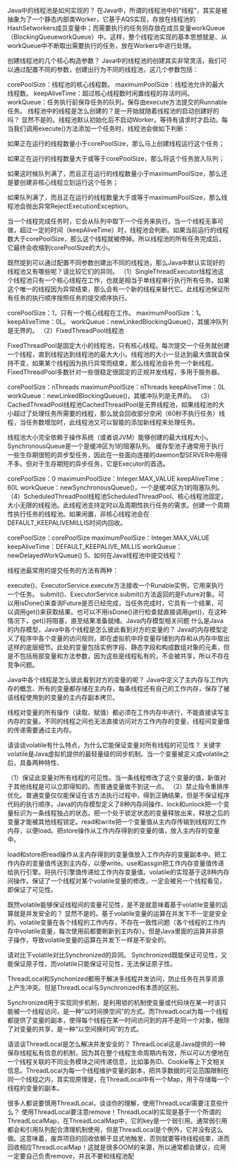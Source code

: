 Java中的线程池是如何实现的？
在Java中，所谓的线程池中的“线程”，其实是被抽象为了一个静态内部类Worker，它基于AQS实现，存放在线程池的HashSetworkers成员变量中；而需要执行的任务则存放在成员变量workQueue（BlockingQueueworkQueue）中。这样，整个线程池实现的基本思想就是、从workQueue中不断取出需要执行的任务，放在Workers中进行处理。

创建线程池的几个核心构造参数？
Java中的线程池的创建其实非常灵活，我们可以通过配置不同的参数，创建出行为不同的线程池，这几个参数包括：

corePoolSize：线程池的核心线程数。
maximumPoolSize：线程池允许的最大线程数。
keepAliveTime：超过核心线程数时闲置线程的存活时间。
workQueue：任务执行前保存任务的队列，保存由execute方法提交的Runnable任务。
线程池中的线程是怎么创建的？是一开始就随着线程池的启动创建好的吗？
显然不是的。线程池默认初始化后不启动Worker，等待有请求时才启动。每当我们调用execute()方法添加一个任务时，线程池会做如下判断：

如果正在运行的线程数量小于corePoolSize，那么马上创建线程运行这个任务；

如果正在运行的线程数量大于或等于corePoolSize，那么将这个任务放入队列；

如果这时候队列满了，而且正在运行的线程数量小于maximumPoolSize，那么还是要创建非核心线程立刻运行这个任务；

如果队列满了，而且正在运行的线程数量大于或等于maximumPoolSize，那么线程池会抛出异常RejectExecutionException。

当一个线程完成任务时，它会从队列中取下一个任务来执行。当一个线程无事可做，超过一定的时间（keepAliveTime）时，线程池会判断。如果当前运行的线程数大于corePoolSize，那么这个线程就被停掉。所以线程池的所有任务完成后，它最终会收缩到corePoolSize的大小。

既然提到可以通过配置不同参数创建出不同的线程池，那么Java中默认实现好的线程池又有哪些呢？请比较它们的异同。
（1）SingleThreadExecutor线程池这个线程池只有一个核心线程在工作，也就是相当于单线程串行执行所有任务。如果这个唯一的线程因为异常结束，那么会有一个新的线程来替代它。此线程池保证所有任务的执行顺序按照任务的提交顺序执行。

corePoolSize：1，只有一个核心线程在工作。
maximumPoolSize：1。
keepAliveTime：0L。
workQueue：newLinkedBlockingQueue<Runnable>()，其缓冲队列是无界的。
（2）FixedThreadPool线程池

FixedThreadPool是固定大小的线程池，只有核心线程。每次提交一个任务就创建一个线程，直到线程达到线程池的最大大小。线程池的大小一旦达到最大值就会保持不变，如果某个线程因为执行异常而结束，那么线程池会补充一个新线程。FixedThreadPool多数针对一些很稳定很固定的正规并发线程，多用于服务器。

corePoolSize：nThreads
maximumPoolSize：nThreads
keepAliveTime：0L
workQueue：newLinkedBlockingQueue<Runnable>()，其缓冲队列是无界的。
（3）CachedThreadPool线程池CachedThreadPool是无界线程池，如果线程池的大小超过了处理任务所需要的线程，那么就会回收部分空闲（60秒不执行任务）线程，当任务数增加时，此线程池又可以智能的添加新线程来处理任务。

线程池大小完全依赖于操作系统（或者说JVM）能够创建的最大线程大小。SynchronousQueue是一个是缓冲区为1的阻塞队列。
缓存型池子通常用于执行一些生存期很短的异步型任务，因此在一些面向连接的daemon型SERVER中用得不多。但对于生存期短的异步任务，它是Executor的首选。

corePoolSize：0
maximumPoolSize：Integer.MAX_VALUE
keepAliveTime：60L
workQueue：newSynchronousQueue<Runnable>()，一个是缓冲区为1的阻塞队列。
（4）ScheduledThreadPool线程池ScheduledThreadPool、核心线程池固定，大小无限的线程池。此线程池支持定时以及周期性执行任务的需求。创建一个周期性执行任务的线程池。如果闲置，非核心线程池会在DEFAULT_KEEPALIVEMILLIS时间内回收。

corePoolSize：corePoolSize
maximumPoolSize：Integer.MAX_VALUE
keepAliveTime：DEFAULT_KEEPALIVE_MILLIS
workQueue：newDelayedWorkQueue()
5、如何在Java线程池中提交线程？

线程池最常用的提交任务的方法有两种：

execute()、ExecutorService.execute方法接收一个Runable实例，它用来执行一个任务。
submit()、ExecutorService.submit()方法返回的是Future对象。可以用isDone()来查询Future是否已经完成，当任务完成时，它具有一个结果，可以调用get()来获取结果。也可以不用isDone()进行检查就直接调用get()，在这种情况下，get()将阻塞，直至结果准备就绪。Java内存模型相关问题
什么是Java的内存模型，Java中各个线程是怎么彼此看到对方的变量的？
Java的内存模型定义了程序中各个变量的访问规则，即在虚拟机中将变量存储到内存和从内存中取出这样的底层细节。此处的变量包括实例字段、静态字段和构成数组对象的元素，但是不包括局部变量和方法参数，因为这些是线程私有的，不会被共享，所以不存在竞争问题。

Java中各个线程是怎么彼此看到对方的变量的呢？
Java中定义了主内存与工作内存的概念、所有的变量都存储在主内存，每条线程还有自己的工作内存，保存了被该线程使用到的变量的主内存副本拷贝。

线程对变量的所有操作（读取、赋值）都必须在工作内存中进行，不能直接读写主内存的变量。不同的线程之间也无法直接访问对方工作内存的变量，线程间变量值的传递需要通过主内存。

请谈谈volatile有什么特点，为什么它能保证变量对所有线程的可见性？
关键字volatile是Java虚拟机提供的最轻量级的同步机制。当一个变量被定义成volatile之后，具备两种特性、

（1）保证此变量对所有线程的可见性。当一条线程修改了这个变量的值，新值对于其他线程是可以立即得知的。而普通变量做不到这一点。
（2）禁止指令重排序优化。普通变量仅仅能保证在该方法执行过程中，得到正确结果，但是不保证程序代码的执行顺序。Java的内存模型定义了8种内存间操作、lock和unlock把一个变量标识为一条线程独占的状态。把一个处于锁定状态的变量释放出来，释放之后的变量才能被其他线程锁定。read和write把一个变量值从主内存传输到线程的工作内存，以便load。把store操作从工作内存得到的变量的值，放入主内存的变量中。

load和store把read操作从主内存得到的变量值放入工作内存的变量副本中。把工作内存的变量值传送到主内存，以便write。use和assgin把工作内存变量值传递给执行引擎。将执行引擎值传递给工作内存变量值。volatile的实现基于这8种内存间操作，保证了一个线程对某个volatile变量的修改，一定会被另一个线程看见，即保证了可见性。

既然volatile能够保证线程间的变量可见性，是不是就意味着基于volatile变量的运算就是并发安全的？
显然不是的。基于volatile变量的运算在并发下不一定是安全的。volatile变量在各个线程的工作内存，不存在一致性问题（各个线程的工作内存中volatile变量，每次使用前都要刷新到主内存）。但是Java里面的运算并非原子操作，导致volatile变量的运算在并发下一样是不安全的。

请对比下volatile对比Synchronized的异同。
Synchronized既能保证可见性，又能保证原子性，而volatile只能保证可见性，无法保证原子性。

ThreadLocal和Synchonized都用于解决多线程并发访问，防止任务在共享资源上产生冲突。但是ThreadLocal与Synchronized有本质的区别。

Synchronized用于实现同步机制，是利用锁的机制使变量或代码块在某一时该只能被一个线程访问，是一种“以时间换空间”的方式。而ThreadLocal为每一个线程都提供了变量的副本，使得每个线程在某一时间访问到的并不是同一个对象，根除了对变量的共享，是一种“以空间换时间”的方式。

请谈谈ThreadLocal是怎么解决并发安全的？
ThreadLocal这是Java提供的一种保存线程私有信息的机制，因为其在整个线程生命周期内有效，所以可以方便地在一个线程关联的不同业务模块之间传递信息，比如事务ID、Cookie等上下文相关信息。ThreadLocal为每一个线程维护变量的副本，把共享数据的可见范围限制在同一个线程之内，其实现原理是，在ThreadLocal中有一个Map，用于存储每一个线程的变量的副本。

很多人都说要慎用ThreadLocal，谈谈你的理解，使用ThreadLocal需要注意些什么？
使用ThreadLocal要注意remove！ThreadLocal的实现是基于一个所谓的ThreadLocalMap，在ThreadLocalMap中，它的key是一个弱引用。通常弱引用都会和引用队列配合清理机制使用，但是ThreadLocal是个例外，它并没有这么做。这意味着，废弃项目的回收依赖于显式地触发，否则就要等待线程结束，进而回收相应ThreadLocalMap！这就是很多OOM的来源，所以通常都会建议，应用一定要自己负责remove，并且不要和线程池配
